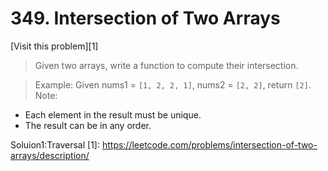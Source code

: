 # 349. Intersection of Two Arrays
[Visit this problem][1]
>Given two arrays, write a function to compute their intersection.

>Example:
Given nums1 = ```[1, 2, 2, 1]```, nums2 = ```[2, 2]```, return ```[2]```.
Note:
 - Each element in the result must be unique.
 - The result can be in any order.

Soluion1:Traversal
[1]: https://leetcode.com/problems/intersection-of-two-arrays/description/
